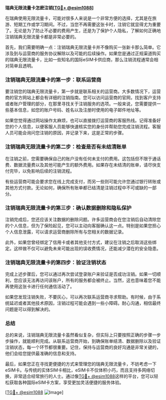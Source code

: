 **瑞典无限流量卡怎麽注销[[TG💪+ @esim1088](https://t.me/s/esim1088)]**

在瑞典使用无限流量卡，可能对很多人来说是一个非常方便的选择，尤其是在旅游、短期工作或学习期间。不过，当您不再需要这张卡时，注销它就显得尤为重要了。无论是为了防止不必要的费用产生，还是为了保护个人隐私，了解如何正确地注销瑞典无限流量卡都是非常必要的。

首先，我们需要明确一点：注销瑞典无限流量卡并不像购买一张新卡那么简单。它涉及到与运营商的服务协议解除以及可能的后续操作。如果您是通过正规渠道购买的瑞典无限流量卡，比如一些知名的国际eSIM卡供应商，那么注销流程通常会相对简单且透明。

### 注销瑞典无限流量卡的第一步：联系运营商

要注销您的瑞典无限流量卡，第一步就是联系相关的运营商。大多数情况下，运营商的官方网站上都会有详细的注销指南。您可以访问运营商的官网，找到客户支持或者账户管理的部分，在那里寻找关于注销服务的选项。一般来说，您需要提供一些基本信息，如您的账户号码、姓名以及注册时使用的电子邮件地址等。

如果您觉得通过网站操作太麻烦，也可以直接拨打运营商的客服热线。记得准备好您的个人信息，以便客服人员能够快速核实您的身份并帮助您完成注销流程。客服人员可能会询问您注销的原因，并记录下来，这是正常的步骤。

### 注销瑞典无限流量卡的第二步：检查是否有未结清账单

在注销之前，您需要确保自己的账户没有任何未支付的费用。这包括但不限于通话费、数据流量费以及其他可能产生的额外费用。如果存在未结清的账单，请尽快支付完毕，以免影响后续的注销流程。

有些运营商可能会要求您在线上完成支付，而另一些则可能允许您通过银行转账或其他方式付款。无论如何，确保所有账单都已结清是注销过程中不可或缺的一部分。

### 注销瑞典无限流量卡的第三步：确认数据删除和隐私保护

注销完成后，您还应该关注数据的删除问题。许多运营商会在您注销后自动清除您的个人信息，但为了保险起见，您可以主动向客服确认这一点。特别是如果您担心个人信息泄露，可以请求运营商删除所有与您相关的数据记录。

此外，如果您曾经绑定了信用卡或者其他支付方式，建议在注销之后取消这些绑定。这样做不仅可以避免未来可能出现的误收费情况，还能减少潜在的安全隐患。

### 注销瑞典无限流量卡的第四步：验证注销状态

完成上述步骤后，您可以通过再次尝试登录账户来验证是否成功注销。如果一切顺利，您应该无法再访问该账户，所有的服务都会被终止。当然，这也意味着您不能再使用这张卡进行任何通信活动了。

如果您发现注销失败，不要灰心，可以再次联系运营商寻求帮助。有时候，由于系统延迟或者其他技术原因，注销过程可能会遇到一些小障碍。耐心沟通，相信最终问题是可以得到解决的。

### 总结

总的来说，注销瑞典无限流量卡虽然看似复杂，但实际上只要按照正确的步骤一步步操作，就能顺利完成。从联系运营商开始，到确保账单结清、数据删除以及验证注销状态，每一个环节都很重要。记住，保持与运营商的良好沟通是非常关键的，他们会给您提供最准确的信息和支持。

最后，如果您正在寻找更便捷的方式来管理您的瑞典无限流量卡，不妨考虑一下eSIM卡。与传统的实体SIM卡相比，eSIM卡不仅体积小巧，而且支持多网络切换，非常适合经常旅行的人士。通过像[TG💪+ @esim1088](https://t.me/s/esim1088)这样的平台，您可以轻松获取各种国际eSIM卡方案，享受更加灵活便捷的服务体验。

[[TG💪+ @esim1088](https://t.me/s/esim1088) ![Image](https://i.postimg.cc/4NQfJmqS/Snipaste-2025-05-13-00-14-12.png)]